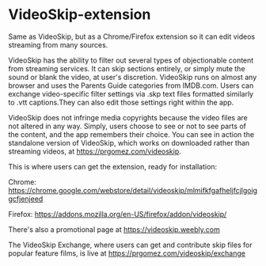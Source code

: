 # VideoSkip-extension
Same as VideoSkip, but as a Chrome/Firefox extension so it can edit videos streaming from many sources.

VideoSkip has the ability to filter out several types of objectionable content from streaming services. It can skip sections entirely, or simply mute the sound or blank the video, at user's discretion. VideoSkip runs on almost any browser and uses the Parents Guide categories from IMDB.com. Users can exchange video-specific filter settings via .skp text files formatted similarly to .vtt captions.They can also edit those settings right within the app.

VideoSkip does not infringe media copyrights because the video files are not altered in any way. Simply, users choose to see or not to see parts of the content, and the app remembers their choice. You can see in action the standalone version of VideoSkip, which works on downloaded rather than streaming videos, at https://prgomez.com/videoskip.

This is where users can get the extension, ready for installation:

Chrome: https://chrome.google.com/webstore/detail/videoskip/mlmifkfgafheljfcjlgoiggcfjenjeed

Firefox: https://addons.mozilla.org/en-US/firefox/addon/videoskip/

There's also a promotional page at https://videoskip.weebly.com

The VideoSkip Exchange, where users can get and contribute skip files for popular feature films, is live at https://prgomez.com/videoskip/exchange
